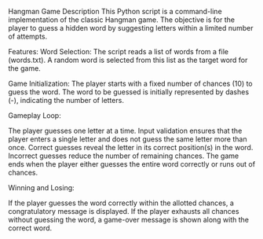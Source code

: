Hangman Game Description
This Python script is a command-line implementation of the classic Hangman game. The objective is for the player to guess a hidden word by suggesting letters within a limited number of attempts.

Features:
Word Selection:
  The script reads a list of words from a file (words.txt).
  A random word is selected from this list as the target word for the game.
  
Game Initialization:
  The player starts with a fixed number of chances (10) to guess the word.
  The word to be guessed is initially represented by dashes (-), indicating the number of letters.
  
Gameplay Loop:

  The player guesses one letter at a time.
  Input validation ensures that the player enters a single letter and does not guess the same letter more than once.
  Correct guesses reveal the letter in its correct position(s) in the word.
  Incorrect guesses reduce the number of remaining chances.
  The game ends when the player either guesses the entire word correctly or runs out of chances.
  
Winning and Losing:

  If the player guesses the word correctly within the allotted chances, a congratulatory message is displayed.
  If the player exhausts all chances without guessing the word, a game-over message is shown along with the correct word.
